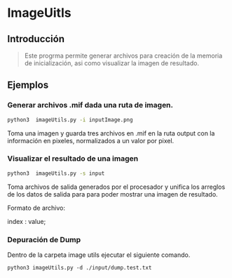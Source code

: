 # ImageUitls

## Introducción

> Este progrma permite generar archivos para creación de la memoria de inicialización, asi como visualizar la imagen de resultado.


## Ejemplos 

### Generar  archivos .mif dada una ruta de imagen.
``` bash
python3  imageUtils.py -i inputImage.png
```
Toma una imagen y guarda tres archivos en .mif en la ruta output con la información en pixeles, normalizados a un valor por pixel.
### Visualizar el resultado de una imagen
``` bash 
python3  imageUtils.py -s input
```
Toma archivos de salida generados por el procesador y unifica los arreglos de los datos de salida para para poder mostrar una imagen de resultado.

Formato de archivo:

index : value;

### Depuración de Dump
Dentro de la carpeta image utils ejecutar el siguiente comando.
```
python3 imageUtils.py -d ./input/dump.test.txt

```  
